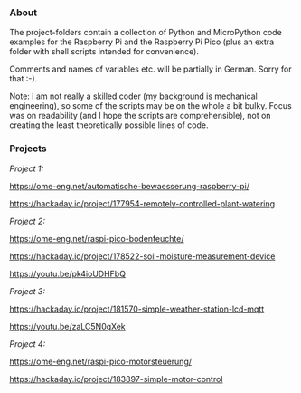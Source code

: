 ### About

The project-folders contain a collection of Python and MicroPython code examples for the Raspberry Pi and the Raspberry Pi Pico (plus an extra folder with shell scripts intended for convenience). 

Comments and names of variables etc. will be partially in German. Sorry for that :-).

Note: I am not really a skilled coder (my background is mechanical engineering), so some of the scripts may be on the whole a bit bulky. Focus was on readability (and I hope the scripts are comprehensible), not on creating the least theoretically possible lines of code.


### Projects

*Project 1:*

https://ome-eng.net/automatische-bewaesserung-raspberry-pi/ 

https://hackaday.io/project/177954-remotely-controlled-plant-watering

*Project 2:*

https://ome-eng.net/raspi-pico-bodenfeuchte/

https://hackaday.io/project/178522-soil-moisture-measurement-device

https://youtu.be/pk4ioUDHFbQ

*Project 3:*

https://hackaday.io/project/181570-simple-weather-station-lcd-mqtt

https://youtu.be/zaLC5N0qXek

*Project 4:*

https://ome-eng.net/raspi-pico-motorsteuerung/

https://hackaday.io/project/183897-simple-motor-control
